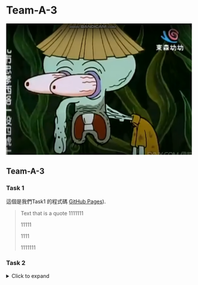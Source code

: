 # Team-A-3

![GitHub Logo](https://github.com/40823111/Team-A-3/blob/main/2021-10-29_012344.png)

## Team-A-3


### Task 1
這個是我們Task1 的程式碼 [GitHub Pages](https://github.com/40823111/Team-A-3/blob/main/Task%201)).

> Text that is a quote
> 1111111
> <p>11111<p>
> <p>1111<p>
> <p>1111111<p>
### Task 2
<details>
<summary>Click to expand</summary>

- [x] #739
- [ ] https://github.com/octo-org/octo-repo/issues/740
- [ ] Add delight to the experience when all tasks are complete :tada:

## Code Examples

```python
 Text that is a quote
1111111
 <p>11111<p>
 <p>1111<p>
><p>1111111<p>

</details>
```


## Code Examples
